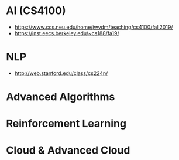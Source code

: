 # AI (CS4100)

* https://www.ccs.neu.edu/home/jwvdm/teaching/cs4100/fall2019/
* https://inst.eecs.berkeley.edu/~cs188/fa19/

# NLP 
* http://web.stanford.edu/class/cs224n/


# Advanced Algorithms


# Reinforcement Learning

# Cloud & Advanced Cloud



